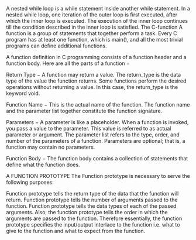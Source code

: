 A nested while loop is a while statement inside another while statement. In a nested while loop, one iteration of the outer loop is first executed, after which the inner loop is executed. The execution of the inner loop continues till the condition described in the inner loop is satisfied.
The C-function
A function is a group of statements that together perform a task. Every C program has at least one function, which is main(), and all the most trivial programs can define additional functions.

A function definition in C programming consists of a function header and a function body. Here are all the parts of a function −

Return Type − A function may return a value. The return_type is the data type of the value the function returns. Some functions perform the desired operations without returning a value. In this case, the return_type is the keyword void.

Function Name − This is the actual name of the function. The function name and the parameter list together constitute the function signature.

Parameters − A parameter is like a placeholder. When a function is invoked, you pass a value to the parameter. This value is referred to as actual parameter or argument. The parameter list refers to the type, order, and number of the parameters of a function. Parameters are optional; that is, a function may contain no parameters.

Function Body − The function body contains a collection of statements that define what the function does.

A FUNCTION PROTOTYPE
The Function prototype is necessary to serve the following purposes:

Function prototype tells the return type of the data that the function will return.
Function prototype tells the number of arguments passed to the function.
Function prototype tells the data types of each of the passed arguments.
Also, the function prototype tells the order in which the arguments are passed to the function.
Therefore essentially, the function prototype specifies the input/output interlace to the function i.e. what to give to the function and what to expect from the function.
